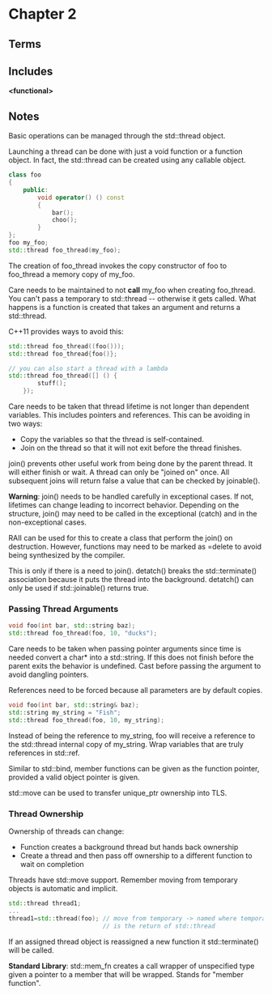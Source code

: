 # Chapter 2

## Terms

## Includes

**&lt;functional&gt;**

## Notes

Basic operations can be managed through the std::thread object.

Launching a thread can be done with just a void function or
a function object.  In fact, the std::thread can be created
using any callable object.

```cpp
class foo
{
    public:
        void operator() () const
        {
            bar();
            choo();
        }
};
foo my_foo;
std::thread foo_thread(my_foo);

```
The creation of foo_thread invokes the copy constructor of foo
to foo_thread a memory copy of my_foo.

Care needs to be maintained to not **call** my_foo when creating
foo_thread.  You can't pass a temporary to std::thread -- otherwise
it gets called.  What happens is a function is created that takes 
an argument and returns a std::thread.

C++11 provides ways to avoid this:

```cpp
std::thread foo_thread((foo()));
std::thread foo_thread{foo()};

// you can also start a thread with a lambda
std::thread foo_thread([] () {
        stuff();
    });
```

Care needs to be taken that thread lifetime is not longer
than dependent variables. This includes pointers and references.
This can be avoiding in two ways:
* Copy the variables so that the thread is self-contained.
* Join on the thread so that it will not exit before the thread
  finishes.

join() prevents other useful work from being done by the parent thread.
It will either finish or wait.  A thread can only be "joined on" once.
All subsequent joins will return false a value that can be checked by 
joinable().

**Warning**: join() needs to be handled carefully in exceptional cases.
If not, lifetimes can change leading to incorrect behavior.  Depending
on the structure, join() may need to be called in the exceptional 
(catch) and in the non-exceptional cases.

RAII can be used for this to create a class that perform the join()
on destruction.  However, functions may need to be marked as =delete
to avoid being synthesized by the compiler.

This is only if there is a need to join().  detatch() breaks the 
std::terminate() association because it puts the thread into the
background. detatch() can only be used if std::joinable() returns
true.

### Passing Thread Arguments
```cpp
void foo(int bar, std::string baz);
std::thread foo_thread(foo, 10, "ducks");
```

Care needs to be taken when passing pointer arguments since time
is needed convert a char\* into a std::string.  If this does not
finish before the parent exits the behavior is undefined.  Cast
before passing the argument to avoid dangling pointers.

References need to be forced because all parameters are by default
copies.

```cpp
void foo(int bar, std::string& baz);
std::string my_string = "Fish";
std::thread foo_thread(foo, 10, my_string);
```
Instead of being the reference to my_string, foo will receive a
reference to the std::thread internal copy of my_string.  Wrap
variables that are truly references in std::ref.

Similar to std::bind, member functions can be given as the 
function pointer, provided a valid object pointer is given.

std::move can be used to transfer unique_ptr ownership
into TLS.

### Thread Ownership
Ownership of threads can change:
* Function creates a background thread but hands back
  ownership
* Create a thread and then pass off ownership to a
  different function to wait on completion

Threads have std::move support.  Remember moving from temporary
objects is automatic and implicit. 

```cpp
std::thread thread1;
...
thread1=std::thread(foo); // move from temporary -> named where temporary
                          // is the return of std::thread
```
If an assigned thread object is reassigned a new function
it std::terminate() will be called.

**Standard Library**: std::mem_fn creates a call wrapper of unspecified type
                      given a pointer to a member that will be wrapped.  Stands
                      for "member function".

